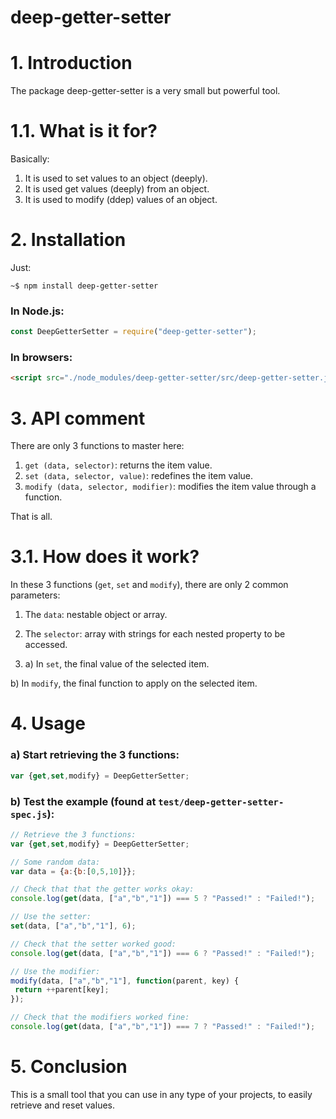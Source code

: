 # deep-getter-setter

# 1. Introduction

The package deep-getter-setter is a very small but powerful tool. 

# 1.1. What is it for?

Basically:

1. It is used to set values to an object (deeply).
2. It is used get values (deeply) from an object.
3. It is used to modify (ddep) values of an object.

# 2. Installation

Just:

    ~$ npm install deep-getter-setter

### In Node.js:

```js
const DeepGetterSetter = require("deep-getter-setter");
```

### In browsers:
```html
<script src="./node_modules/deep-getter-setter/src/deep-getter-setter.js"></script>
```

# 3. API comment

There are only 3 functions to master here:

1. `get (data, selector)`: returns the item value.
2. `set (data, selector, value)`: redefines the item value.
3. `modify (data, selector, modifier)`: modifies the item value through a function.

That is all.

# 3.1. How does it work?

In these 3 functions (`get`, `set` and `modify`), there are only 2 common parameters:

1. The `data`: nestable object or array.

2. The `selector`: array with strings for each nested property to be accessed.

3. a) In `set`, the final value of the selected item.
		
b) In `modify`, the final function to apply on the selected item.



# 4. Usage

### a) Start retrieving the 3 functions:

```js
var {get,set,modify} = DeepGetterSetter;
```

### b) Test the example (found at `test/deep-getter-setter-spec.js`):

```js
// Retrieve the 3 functions:
var {get,set,modify} = DeepGetterSetter;

// Some random data:
var data = {a:{b:[0,5,10]}};

// Check that that the getter works okay:
console.log(get(data, ["a","b","1"]) === 5 ? "Passed!" : "Failed!");

// Use the setter:
set(data, ["a","b","1"], 6);

// Check that the setter worked good:
console.log(get(data, ["a","b","1"]) === 6 ? "Passed!" : "Failed!");

// Use the modifier:
modify(data, ["a","b","1"], function(parent, key) {
 return ++parent[key];
});

// Check that the modifiers worked fine:
console.log(get(data, ["a","b","1"]) === 7 ? "Passed!" : "Failed!");
```

# 5. Conclusion

This is a small tool that you can use in any type of your projects, to easily retrieve and reset values.